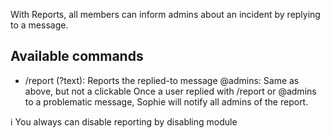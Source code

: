 With Reports, all members can inform admins about an incident by replying to a message.

## Available commands
- /report (?text): Reports the replied-to message
@admins: Same as above, but not a clickable
Once a user replied with /report or @admins to a problematic message, Sophie will notify all admins of the report.

:information_source: You always can disable reporting by disabling module
